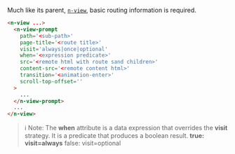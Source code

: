 
Much like its parent, [`n-view`](/components/n-view), basic routing information is required.

```html
<n-view ...>
  <n-view-prompt
    path='<sub-path>'
    page-title='<route title>'
    visit='always|once|optional'
    when='<expression predicate>'
    src='<remote html with route sand children>'
    content-src='<remote content html>'
    transition='<animation-enter>'
    scroll-top-offset=''
  >
    ...
  </n-view-prompt>
  ...
</n-view>
```

> ℹ️ Note: The **when** attribute is a data expression that overrides the **visit** strategy. It is a predicate that produces a boolean result. **true: visit=always** false: visit=optional